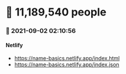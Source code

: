 # :boy: 11,189,540 people
### :date: 2021-09-02 02:10:56
#### Netlify
- <a href='https://name-basics.netlify.app/index.html' target='_blank'>https://name-basics.netlify.app/index.html</a>
- <a href='https://name-basics.netlify.app/index.json' target='_blank'>https://name-basics.netlify.app/index.json</a>
